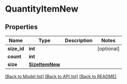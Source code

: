 # QuantityItemNew

## Properties
Name | Type | Description | Notes
------------ | ------------- | ------------- | -------------
**size_id** | **int** |  | [optional] 
**count** | **int** |  | 
**size** | [**SizeItemNew**](SizeItemNew.md) |  | 

[[Back to Model list]](../README.md#documentation-for-models) [[Back to API list]](../README.md#documentation-for-api-endpoints) [[Back to README]](../README.md)

